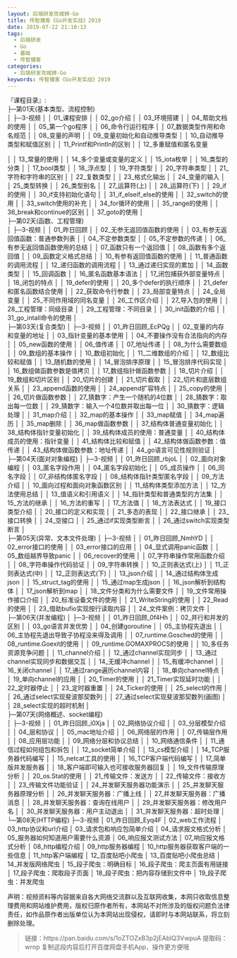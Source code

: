 ```yaml
---
layout: 后端研发攻城狮-Go
title: 传智播客《Go开发实战》2019
date: 2019-07-22 21:10:13
tags:
  - 后端研发
  - Go
  - 基础
  - 传智播客
categories:
  - 后端研发攻城狮-Go
keywords: 传智播客《Go开发实战》2019
---
```

『课程目录』:  
├─第01天(基本类型、流程控制)   
│  ├─3-视频
│  │      01_课程安排
│  │      02_go介绍
│  │      03_环境搭建
│  │      04_帮助文档的使用
│  │      05_第一个go程序
│  │      06_命令行运行程序
│  │      07_数据类型作用和命名规范
│  │      08_变量的声明
│  │      09_变量初始化和自动推导类型
│  │      10_自动推导类型和赋值区别
│  │      11_Printf和Println的区别
│  │      12_多重赋值和匿名变量
<!-- more -->   
│  │      13_常量的使用
│  │      14_多个变量或变量的定义
│  │      15_iota枚举
│  │      16_类型的分类
│  │      17_bool类型
│  │      18_浮点型
│  │      19_字符类型
│  │      20_字符串类型
│  │      21_字符和字符串的区别
│  │      22_复数类型
│  │      23_格式化输出
│  │      24_变量的输入
│  │      25_类型转换
│  │      26_类型别名
│  │      27_运算符(上)
│  │      28_运算符(下)
│  │      29_if的使用
│  │      30_if支持初始化语句
│  │      31_if_elseif_else的使用
│  │      32_switch的使用
│  │      33_switch使用的补充
│  │      34_for循环的使用
│  │      35_range的使用
│  │      36_break和continue的区别
│  │      37_goto的使用
│          
├─第02天(函数、工程管理)  
│  ├─3-视频
│  │      01_昨日回顾
│  │      02_无参无返回值函数的使用
│  │      03_有参无返回值函数：普通参数列表
│  │      04_不定参数类型
│  │      05_不定参数的传递
│  │      06_有参无返回值函数使用的总结
│  │      07_函数只有一个返回值
│  │      08_函数有多个返回值
│  │      09_函数定义格式总结
│  │      10_有参有返回值函数的使用
│  │      11_普通函数的调用流程
│  │      12_递归函数的调用流程
│  │      13_通过递归实现的累加
│  │      14_函数类型
│  │      15_回调函数
│  │      16_匿名函数基本语法
│  │      17_闭包捕获外部变量特点
│  │      18_闭包的特点
│  │      19_defer的使用
│  │      20_多个defer的执行顺序
│  │      21_defer和匿名函数结合使用
│  │      22_获取命令行参数
│  │      23_局部变量特点
│  │      24_全局变量
│  │      25_不同作用域的同名变量
│  │      26_工作区介绍
│  │      27_导入包的使用
│  │      28_工程管理：同级目录
│  │      29_工程管理：不同目录
│  │      30_init函数的介绍
│  │      31_go_intall命令的使用
│                      
├─第03天(复合类型) 
│  ├─3-视频
│  │      01_昨日回顾_EcPQg
│  │      02_变量的内存和变量的地址
│  │      03_指针变量的基本使用
│  │      04_不要操作没有合法指向的内存
│  │      05_new函数的使用
│  │      06_值传递
│  │      07_地址传递
│  │      08_为什么需要数组
│  │      09_数组的基本操作
│  │      10_数组初始化
│  │      11_二维数组的介绍
│  │      12_数组比较和赋值
│  │      13_随机数的使用
│  │      14_冒泡排序原理
│  │      15_冒泡排序代码实现
│  │      16_数组做函数参数是值拷贝
│  │      17_数组指针做函数参数
│  │      18_切片介绍
│  │      19_数组和切片区别
│  │      20_切片的创建
│  │      21_切片截取
│  │      22_切片和底层数组关系
│  │      23_append函数的使用
│  │      24_append扩容特点
│  │      25_copy的使用
│  │      26_切片做函数参数
│  │      27_猜数字：产生一个随机的4位数
│  │      28_猜数字：取出每一位数
│  │      29_猜数字：输入一个4位数并取出每一位
│  │      30_猜数字：逻辑处理
│  │      31_map介绍
│  │      32_map的基本操作
│  │      33_map赋值
│  │      34_map遍历
│  │      35_map删除
│  │      36_map做函数参数
│  │      37_结构体普通变量初始化
│  │      38_结构体指针变量初始化
│  │      39_结构体成员的使用：普通变量
│  │      40_结构体成员的使用：指针变量
│  │      41_结构体比较和赋值
│  │      42_结构体做函数参数：值传递
│  │      43_结构体做函数参数：地址传递
│  │      44_go语言可见性规则验证
│                      
├─第04天(面对对象编程)
│  ├─3-视频
│  │      01_昨日回顾_rbjoL
│  │      02_面向对象编程
│  │      03_匿名字段作用
│  │      04_匿名字段初始化
│  │      05_成员操作
│  │      06_同名字段
│  │      07_非结构体匿名字段
│  │      08_结构体指针类型匿名字段
│  │      09_方法介绍
│  │      10_面向过程和面向对象函数区别
│  │      11_结构体类型添加方法
│  │      12_方法使用总结
│  │      13_值语义和引用语义
│  │      14_指针类型和普通类型的方法集
│  │      15_方法的继承
│  │      16_方法的重写
│  │      17_方法值
│  │      18_方法表达式
│  │      19_接口类型介绍
│  │      20_接口的定义和实现
│  │      21_多态的表现
│  │      22_接口继承
│  │      23_接口转换
│  │      24_空接口
│  │      25_通过if实现类型断言
│  │      26_通过switch实现类型断言
│          
├─第05天(异常、文本文件处理)
│  ├─3-视频
│  │      01_昨日回顾_NmhYD
│  │      02_error接口的使用
│  │      03_error接口的应用
│  │      04_显式调用panic函数
│  │      05_数组越界导致panic
│  │      06_recover的使用
│  │      07_字符串操作常用函数介绍
│  │      08_字符串操作代码验证
│  │      09_字符串转换
│  │      10_正则表达式(上)
│  │      11_正则表达式(中)
│  │      12_正则表达式(下)
│  │      13_json介绍
│  │      14_通过结构体生成json
│  │      15_struct_tag的使用
│  │      15_通过map生成json
│  │      16_json解析到结构体
│  │      17_json解析到map
│  │      18_文件分类和为什么需要文件
│  │      19_文件常用操作接口介绍
│  │      20_标准设备文件的使用
│  │      21_WriteString的使用
│  │      22_Read的使用
│  │      23_借助bufio实现按行读取内容
│  │      24_文件案例：拷贝文件
│          
├─第06天(并发编程) 
│  ├─3-视频
│  │      01_昨日回顾_0f4Hh
│  │      02_并行和并发的区别
│  │      03_go语言并发优势
│  │      04_创建goroutine
│  │      05_主协程先退出
│  │      06_主协程先退出导致子协程没来得及调用
│  │      07_runtime.Gosched的使用
│  │      08_runtime.Goexit的使用
│  │      09_runtime.GOMAXPROCS的使用
│  │      10_多任务资源竞争问题
│  │      11_channel介绍
│  │      12_通过channel实现同步
│  │      13_通过channel实现同步和数据交互
│  │      14_无缓冲channel
│  │      15_有缓冲channel
│  │      16_关闭channel
│  │      17_通过range遍历channel内容
│  │      18_单向channel特点
│  │      19_单向channel的应用
│  │      20_Timer的使用
│  │      21_Timer实现延时功能
│  │      22_定时器停止
│  │      23_定时器重置
│  │      24_Ticker的使用
│  │      25_select的作用
│  │      26_通过select实现斐波那契数列
│  │      27_通过select实现斐波那契数列(画图)
│  │      28_select实现的超时机制
│          
├─第07天(网络概述、socket编程)      
│  ├─3-视频
│  │      01_昨日回顾_i0Xja
│  │      02_网络协议介绍
│  │      03_分层模型介绍
│  │      04_层和协议
│  │      05_mac地址介绍
│  │      06_网络层的作用
│  │      07_传输层作用
│  │      08_应用层功能
│  │      09_网络分层和协议总结
│  │      10_网络通信条件
│  │      11_通信过程如何组包和拆包
│  │      12_socket简单介绍
│  │      13_cs模型介绍
│  │      14_TCP服务器代码编写
│  │      15_netcat工具的使用
│  │      16_TCP客户端代码编写
│  │      17_简单版并发服务器
│  │      18_客户端即可输入也可接收服务器回复
│  │      19_文件传输原理分析
│  │      20_os.Stat的使用
│  │      21_传输文件：发送方
│  │      22_传输文件：接收方
│  │      23_传输文件功能验证
│  │      24_并发聊天服务器功能演示
│  │      25_并发聊天服务器原理分析
│  │      26_并发聊天服务器：广播上线
│  │      27_并发聊天服务器：广播消息
│  │      28_并发聊天服务器：查询在线用户
│  │      29_并发聊天服务器：修改用户名
│  │      30_并发聊天服务器：用户主动退出
│  │      31_并发聊天服务器：超时处理
│              
└─第08天(HTTP编程)
    ├─3-视频
    │      01_昨日回顾_Eyq4F
    │      02_web工作流程
    │      03_http协议和url介绍
    │      03_请求包和响应包简单介绍
    │      04_请求报文格式分析
    │      05_服务器如何知道用户需要什么资源
    │      06_响应报文测试方法
    │      07_响应报文格式分析
    │      08_http编程介绍
    │      09_http服务器编程
    │      10_http服务器获取客户端的一些信息
    │      11_http客户端编程
    │      12_百度贴吧小爬虫
    │      13_百度贴吧小爬虫总结
    │      14_并发版网络爬虫
    │      15_段子爬虫：明确目标
    │      16_段子爬虫：爬主页面有用链接
    │      17_段子爬虫：爬取段子页面
    │      18_段子爬虫：把内容存储到文件中
    │      19_段子爬虫：并发爬虫

<div class="post-copyright">
    <div class="post-copyright__author">
      <span class="post-copyright-meta">声明：视频资料等内容据来自各大网络交流群以及互联网收集，本网只收取信息整理费用和网站维护费用，版权归原作者所有，本网站不对所涉及的版权问题负法律责任，如作品原作者出版单位认为本网站出现侵权，请即时与本网站联系，将立刻删除处理。 </span>
    </div>
</div>

<blockquote class="blockquote-center">
链接：https://pan.baidu.com/s/1oZTOZxB3p2jEAblQ3VwpuA 
提取码：wrnp 
复制这段内容后打开百度网盘手机App，操作更方便哦
</blockquote>

